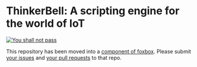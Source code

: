 # ThinkerBell: A scripting engine for the world of IoT

[![You shall not pass](http://cdn.meme.am/instances/500x/62331333.jpg)](https://github.com/fxbox/foxbox/tree/master/components/thinkerbell)

This repository has been moved into a [component of  foxbox](https://github.com/fxbox/foxbox/tree/master/components/thinkerbell). Please submit [your issues](https://github.com/fxbox/foxbox/issues) and [your pull requests](https://github.com/fxbox/foxbox/pulls) to that repo.
